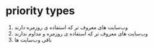# priority types

1. وب‌سایت های معروف تر که استفاده ی روزمره دارند
2. وب‌سایت های معروف تر که استفاده ی روزمره و مداوم ندارند
3. باقی وب‌سایت ها